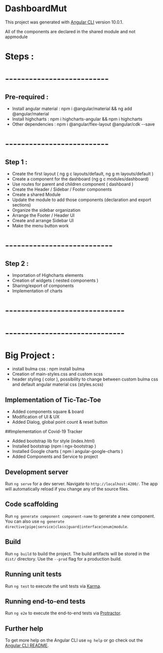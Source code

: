 # DashboardMut

This project was generated with [Angular CLI](https://github.com/angular/angular-cli) version 10.0.1.

All of the components are declared in the shared module and not appmodule

# Steps :
# --------------------------
## Pre-required :
- Install angular material : npm i @angular/material && ng add @angular/material
- Install highcharts : npm i highcharts-angular && npm i highcharts
- Other dependencies :  npm i @angular/flex-layout @angular/cdk --save

# --------------------------
## Step 1 :
- Create the first layout ( ng g c layouts/default, ng g m layouts/default )
- Create a component for the dashboard (ng g c modules/dashboard)
- Use routes for parent and children component ( dashboard )
- Create the Header / Sidebar / Footer components
- Create a shared Module
- Update the module to add those components (declaration and export sections)
- Organize the sidebar organization
- Arrange the Footer / Header UI
- Create and arrange Sidebar UI
- Make the menu button work

# ---------------------------
## Step 2 :
- Importation of Highcharts elements
- Creation of widgets ( nested components )
- Sharing/export of components
- Implementation of charts

# ------------------------------
# ------------------------------

# Big Project :
- install bulma css : npm install bulma
- Creation of main-styles.css and custom scss
- header styling ( color ), possibility to change between custom bulma css and default angular material css (styles.scss)

## Implementation of Tic-Tac-Toe 
- Added components square & board
- Modification of UI & UX
- Added Dialog, global point count & reset button

##Implementation of Covid-19 Tracker
- Added bootstrap lib for style (index.html)
- Installed bootstrap (npm i ngx-bootstrap )
- Installed Google charts ( npm i angular-google-charts )
- Added Components and Service to project



## Development server

Run `ng serve` for a dev server. Navigate to `http://localhost:4200/`. The app will automatically reload if you change any of the source files.

## Code scaffolding

Run `ng generate component component-name` to generate a new component. You can also use `ng generate directive|pipe|service|class|guard|interface|enum|module`.

## Build

Run `ng build` to build the project. The build artifacts will be stored in the `dist/` directory. Use the `--prod` flag for a production build.

## Running unit tests

Run `ng test` to execute the unit tests via [Karma](https://karma-runner.github.io).

## Running end-to-end tests

Run `ng e2e` to execute the end-to-end tests via [Protractor](http://www.protractortest.org/).

## Further help

To get more help on the Angular CLI use `ng help` or go check out the [Angular CLI README](https://github.com/angular/angular-cli/blob/master/README.md).
